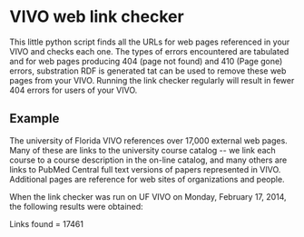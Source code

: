 # VIVO web link checker

This little python script finds all the URLs for web pages referenced in
your VIVO and checks each one.  The types of errors encountered are
tabulated and for web pages producing 404 (page not found) and 410 (Page 
gone) errors, substration RDF is generated tat can be used to remove these
web pages from your VIVO.  Running the link checker regularly will result
in fewer 404 errors for users of your VIVO.

## Example

The university of Florida VIVO references over 17,000 external web pages.
Many of these are links to the university course catalog -- we link each 
course to a course description in the on-line catalog, and many others
are links to PubMed Central full text versions of papers represented in VIVO.
Additional pages are reference for web sites of organizations and people.

When the link checker was run on UF VIVO on Monday, February 17, 2014, the
following results were obtained:

Links found = 17461

